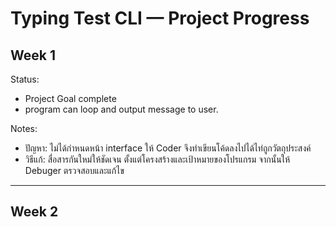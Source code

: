 # Typing Test CLI — Project Progress

## Week 1
Status:
- Project Goal complete
- program can loop and output message to user.

Notes:
- ปัญหา: ไม่ได้กำหนดหน้า interface ให้ Coder จึงทำเขียนโค้ดลงไปได้ไท่ถูกวัตถุประสงค์
- วิธีแก้: สื่อสารกันใหม่ให้ชัดเจน ตั้งแต่โครงสร้างและเป้าหมายของโปรแกรม จากนั้นให้ Debuger ตรวจสอบและแก้ไข

---

## Week 2
